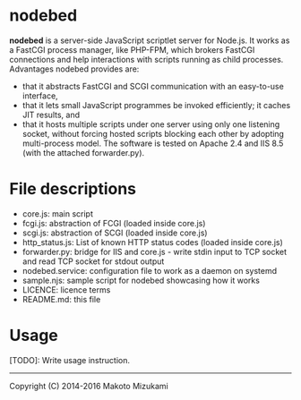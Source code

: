 nodebed
=======

**nodebed** is a server-side JavaScript scriptlet server for Node.js. It works as a FastCGI process manager, like PHP-FPM, which brokers FastCGI connections and help interactions with scripts running as child processes. Advantages nodebed provides are:
* that it abstracts FastCGI and SCGI communication with an easy-to-use interface,
* that it lets small JavaScript programmes be invoked efficiently; it caches JIT results, and
* that it hosts multiple scripts under one server using only one listening socket, without forcing hosted scripts blocking each other by adopting multi-process model.
The software is tested on Apache 2.4 and IIS 8.5 (with the attached forwarder.py).

# File descriptions #
* core.js: main script
* fcgi.js: abstraction of FCGI (loaded inside core.js)
* scgi.js: abstraction of SCGI (loaded inside core.js)
* http_status.js: List of known HTTP status codes (loaded inside core.js)
* forwarder.py: bridge for IIS and core.js - write stdin input to TCP socket and read TCP socket for stdout output
* nodebed.service: configuration file to work as a daemon on systemd
* sample.njs: sample script for nodebed showcasing how it works
* LICENCE: licence terms
* README.md: this file

# Usage #
[TODO]: Write usage instruction.

---
Copyright (C) 2014-2016 Makoto Mizukami
